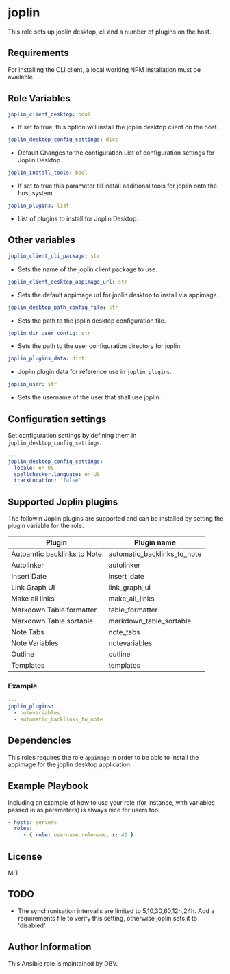 # joplin

This role sets up joplin desktop, cli and a number of plugins on the host.

## Requirements

For installing the CLI client, a local working NPM installation must be available.

## Role Variables

```yaml
joplin_client_desktop: bool
```

* If set to true, this option will install the joplin desktop client on the host.

```yaml
joplin_desktop_config_settings: dict
```

* Default Changes to the configuration List of configuration settings for Joplin Desktop.

```yaml
joplin_install_tools: bool
```

* If set to true this parameter till install additional tools for joplin onto the host system.

```yaml
joplin_plugins: list
```

* List of plugins to install for Joplin Desktop.

## Other variables

```yaml
joplin_client_cli_package: str
```

* Sets the name of the joplin client package to use.

```yaml
joplin_client_desktop_appimage_url: str
```

* Sets the default appimage url for joplin desktop to install via appimage.

```yaml
joplin_desktop_path_config_file: str
```

* Sets the path to the joplin desktop configuration file.

```yaml
joplin_dir_user_config: str
```

* Sets the path to the user configuration directory for joplin.

```yaml
joplin_plugins_data: dict
```

* Joplin plugin data for reference use in `joplin_plugins`.

```yaml
joplin_user: str
```

* Sets the username of the user that shall use joplin.

## Configuration settings

Set configuration settings by defining them in `joplin_desktop_config_settings`.

```yaml
---
joplin_desktop_config_settings:
  locale: en_US
  spellchecker.languate: en-US
  trackLocation: 'false'
```

## Supported Joplin plugins

The followin Joplin plugins are supported and can be installed by setting the plugin variable for the role.

Plugin | Plugin name
--- | ---
Autoamtic backlinks to Note | automatic_backlinks_to_note
Autolinker | autolinker
Insert Date | insert_date
Link Graph UI | link_graph_ui
Make all links| make_all_links
Markdown Table formatter | table_formatter
Markdown Table sortable| markdown_table_sortable
Note Tabs | note_tabs
Note Variables | notevariables
Outline | outline
Templates | templates

### Example

```yaml
---
joplin_plugins:
  - notevariables
  - automatic_backlinks_to_note
```

## Dependencies

This roles requires the role `appimage` in order to be able to install the appimage for the joplin desktop application.

## Example Playbook

Including an example of how to use your role (for instance, with variables passed in as parameters) is always nice for users too:

```yaml
- hosts: servers
  roles:
     - { role: username.rolename, x: 42 }
```

## License

MIT

## TODO

* The synchronisation intervalls are limited to 5,10,30,60,12h,24h. Add a requirements file to verify this setting, otherwise joplin sets it to 'disabled'

## Author Information

This Ansible role is maintained by DBV.
